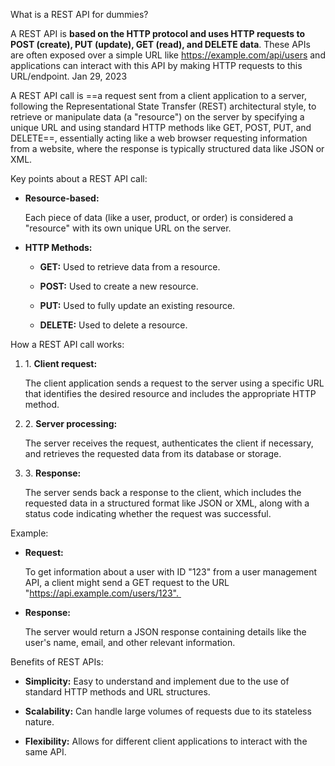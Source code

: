 What is a REST API for dummies?

A REST API is **based on the HTTP protocol and uses HTTP requests to POST (create), PUT (update), GET (read), and DELETE data**. These APIs are often exposed over a simple URL like https://example.com/api/users and applications can interact with this API by making HTTP requests to this URL/endpoint. Jan 29, 2023

A REST API call is ==a request sent from a client application to a server, following the Representational State Transfer (REST) architectural style, to retrieve or manipulate data (a "resource") on the server by specifying a unique URL and using standard HTTP methods like GET, POST, PUT, and DELETE==, essentially acting like a web browser requesting information from a website, where the response is typically structured data like JSON or XML. 

Key points about a REST API call:

- **Resource-based:**
    
    Each piece of data (like a user, product, or order) is considered a "resource" with its own unique URL on the server. 
    
- **HTTP Methods:**
    
    - **GET:** Used to retrieve data from a resource. 
        
    - **POST:** Used to create a new resource. 
        
    - **PUT:** Used to fully update an existing resource. 
        
    - **DELETE:** Used to delete a resource. 
        
    

How a REST API call works:

1. 1. **Client request:**
    
    The client application sends a request to the server using a specific URL that identifies the desired resource and includes the appropriate HTTP method. 
    
2. 2. **Server processing:**
    
    The server receives the request, authenticates the client if necessary, and retrieves the requested data from its database or storage. 
    
3. 3. **Response:**
    
    The server sends back a response to the client, which includes the requested data in a structured format like JSON or XML, along with a status code indicating whether the request was successful. 
    

Example:

- **Request:**
    
    To get information about a user with ID "123" from a user management API, a client might send a GET request to the URL "https://api.example.com/users/123". 
    
- **Response:**
    
    The server would return a JSON response containing details like the user's name, email, and other relevant information. 
    

Benefits of REST APIs:

- **Simplicity:** Easy to understand and implement due to the use of standard HTTP methods and URL structures. 
    
- **Scalability:** Can handle large volumes of requests due to its stateless nature. 
    
- **Flexibility:** Allows for different client applications to interact with the same API.